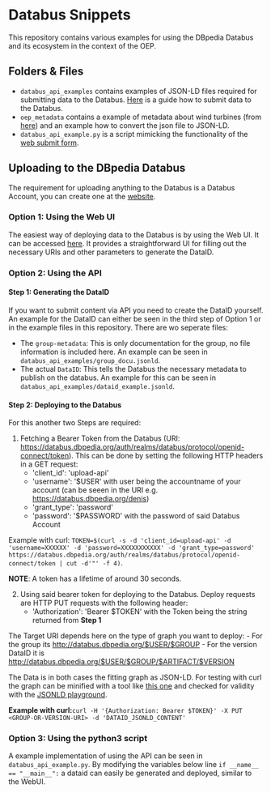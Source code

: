 # Databus Snippets

This repository contains various examples for using the DBpedia Databus and its ecosystem in the context of the OEP.

## Folders & Files

- `databus_api_examples` contains examples of JSON-LD files required for submitting data to the Databus. [Here](#uploading-to-the-databus) is a guide how to submit data to the Databus.
- `oep_metadata` contains a example of metadata about wind turbines (from [here](https://openenergy-platform.org/dataedit/view/supply/wind_turbine_library)) and an example how to convert the json file to JSON-LD.
- `databus_api_example.py` is a script mimicking the functionality of the [web submit form](https://databus.dbpedia.org/system/upload).



## Uploading to the DBpedia Databus

The requirement for uploading anything to the Databus is a Databus Account, you can create one at the [website](https://databus.dbpedia.org/auth/realms/databus/protocol/openid-connect/registrations?client_id=website&response_type=code&scope=openidemail&redirect_uri=https://databus.dbpedia.org&kc_locale=en).


### Option 1: Using the Web UI

The easiest way of deploying data to the Databus is by using the Web UI. It can be accessed [here](https://databus.dbpedia.org/system/upload).
It provides a straightforward UI for filling out the necessary URIs and other parameters to generate the DataID.


### Option 2: Using the API

#### Step 1: Generating the DataID

If you want to submit content via API you need to create the DataID yourself. An example for the DataID can either be seen in the third step of Option 1 or in the example files in this repository. There are wo seperate files:

  - The `group-metadata`: This is only documentation for the group, no file information is included here. An example can be seen in `databus_api_examples/group_docu.jsonld`.
  - The actual `DataID`: This tells the Databus the necessary metadata to publish on the databus. An example for this can be seen in `databus_api_examples/dataid_example.jsonld`.

#### Step 2: Deploying to the Databus

For this another two Steps are required:

1. Fetching a Bearer Token from the Databus (URI: https://databus.dbpedia.org/auth/realms/databus/protocol/openid-connect/token). This can be done by setting the following HTTP headers in a GET request:
    - 'client_id': 'upload-api'
    - 'username': '$USER' with user being the accountname of your account (can be seeen in the URI e.g. https://databus.dbpedia.org/denis)
    - 'grant_type': 'password' 
    - 'password': '$PASSWORD' with the password of said Databus Account

Example with curl: ```TOKEN=$(curl -s -d 'client_id=upload-api' -d 'username=XXXXXX' -d 'password=XXXXXXXXXXX' -d 'grant_type=password' https://databus.dbpedia.org/auth/realms/databus/protocol/openid-connect/token | cut -d'"' -f 4)```.

**NOTE**: A token has a lifetime of around 30 seconds.

2. Using said bearer token for deploying to the Databus. Deploy requests are HTTP PUT requests with the following header:
    - 'Authorization': 'Bearer $TOKEN' with the Token being the string returned from **Step 1**

The Target URI depends here on the type of graph you want to deploy:
    - For the group its http://databus.dbpedia.org/$USER/$GROUP
    - For the version DataID it is http://databus.dbpedia.org/$USER/$GROUP/$ARTIFACT/$VERSION

The Data is in both cases the fitting graph as JSON-LD. For testing with curl the graph can be minified with a tool like [this one](https://www.minifyjson.org/) and checked for validity with the [JSONLD playground](https://json-ld.org/playground/).

**Example with curl:**```curl -H '{Authorization: Bearer $TOKEN}' -X PUT <GROUP-OR-VERSION-URI> -d 'DATAID_JSONLD_CONTENT'```

### Option 3: Using the python3 script

A example implementation of using the API can be seen in `databus_api_example.py`. By modifying the variables below line `if __name__ == "__main__":` a dataid can easily be generated and deployed, similar to the WebUI.
